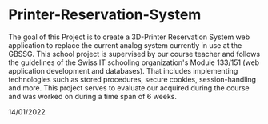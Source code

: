 # Printer-Reservation-System
The goal of this Project is to create a 3D-Printer Reservation System web application to replace the current analog system currently in use at the GBSSG.
This school project is supervised by our course teacher and follows the guidelines of the Swiss IT schooling organization's Module 133/151 (web application development and databases).
That includes implementing technologies such as stored procedures, secure cookies, session-handling and more. 
This project serves to evaluate our acquired during the course and was worked on during a time span of 6 weeks.

14/01/2022
